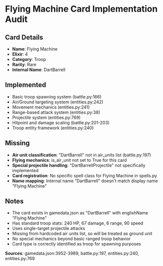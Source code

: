 # Flying Machine Card Implementation Audit

## Card Details
- **Name**: Flying Machine
- **Elixir**: 4
- **Category**: Troop
- **Rarity**: Rare
- **Internal Name**: DartBarrell

## Implemented
- Basic troop spawning system (battle.py:166)
- Air/Ground targeting system (entities.py:242)
- Movement mechanics (entities.py:241)
- Range-based attack system (entities.py:38)
- Projectile system (entities.py:769)
- Hitpoint and damage scaling (battle.py:201-203)
- Troop entity framework (entities.py:240)

## Missing
- **Air unit classification**: "DartBarrell" not in air_units list (battle.py:197)
- **Flying mechanics**: is_air_unit not set to True for this card
- **Special projectile handling**: "DartBarrellProjectile" not specifically implemented
- **Card registration**: No specific spell class for Flying Machine in spells.py
- **Name mapping**: Internal name "DartBarrell" doesn't match display name "Flying Machine"

## Notes
- The card exists in gamedata.json as "DartBarrell" with englishName "Flying Machine"
- Has standard troop stats: 240 HP, 67 damage, 6 range, 90 speed
- Uses single-target projectile attacks
- Missing from hardcoded air units list, so will be treated as ground unit
- No special mechanics beyond basic ranged troop behavior
- Card type is correctly identified as troop for spawning purposes

**Sources**: gamedata.json:3952-3989, battle.py:197, entities.py:240, entities.py:769